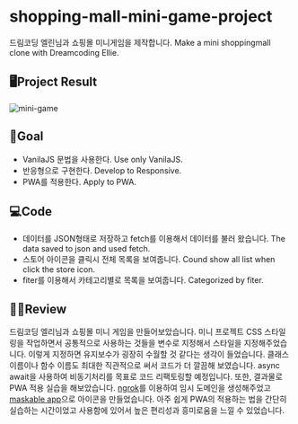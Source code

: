 # shopping-mall-mini-game-project
드림코딩 엘린님과 쇼핑몰 미니게임을 제작합니다. Make a mini shoppingmall clone with Dreamcoding Ellie.  

## 🖥Project Result
![mini-game](https://t1.daumcdn.net/cafeattach/1Dzpp/f47ea5817aed6b28b2cea14a03ad0315048e646a)

## 🥅Goal
- VanilaJS 문법을 사용한다. Use only VanilaJS.  
- 반응형으로 구현한다. Develop to Responsive.  
- PWA를 적용한다. Apply to PWA.  

## 💻Code
- 데이터를 JSON형태로 저장하고 fetch를 이용해서 데이터를 불러 왔습니다. The data saved to json and used fetch.  
- 스토어 아이콘을 클릭시 전체 목록을 보여줍니다. Cound show all list when click the store icon.  
- fiter를 이용해서 카테고리별로 목록을 보여줍니다. Categorized by fiter.  

## 🙋‍♀️Review
드림코딩 엘리님과 쇼핑몰 미니 게임을 만들어보았습니다. 미니 프로젝트 CSS 스타일링을 작업하면서 공통적으로 사용하는 것들을 변수로 지정해서 스타일을 지정해주었습니다. 이렇게 지정하면 유지보수가 굉장히 수월할 것 같다는 생각이 들었습니다. 클래스 이름이나 함수 이름도 최대한 직관적으로 써서 코드가 더 깔끔해 보였습니다. async await을 사용하여 비동기처리를 목표로 코드 리팩토링할 예정입니다. 
또한, 결과물로 PWA 적용 실습을 해보았습니다. [ngrok](https://dashboard.ngrok.com/get-started/setup)를 이용하여 임시 도메인을 생성해주었고 [maskable app](https://maskable.app/)으로 아이콘을 만들었습니다. 아주 쉽게 PWA의 적용하는 법을 간단히 실습하는 시간이었고 사용함에 있어서 높은 편리성과 흥미로움을 느낄 수 있었습니다.
